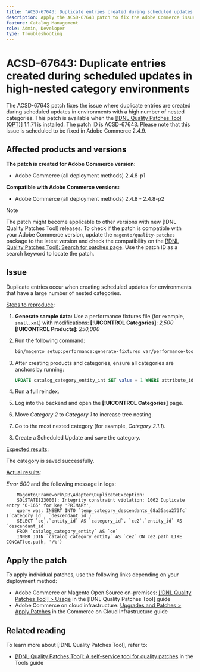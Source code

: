 ```yaml
---
title: "ACSD-67643: Duplicate entries created during scheduled updates in high-nested category environments"
description: Apply the ACSD-67643 patch to fix the Adobe Commerce issue where duplicate entries are created during scheduled updates in environments with a high number of nested categories.
feature: Catalog Management
role: Admin, Developer
type: Troubleshooting
---
```


# ACSD-67643: Duplicate entries created during scheduled updates in high-nested category environments

The ACSD-67643 patch fixes the issue where duplicate entries are created during scheduled updates in environments with a high number of nested categories. This patch is available when the [[!DNL Quality Patches Tool (QPT)]](/help/tools/quality-patches-tool/quality-patches-tool-to-self-serve-quality-patches.md) 1.1.71 is installed. The patch ID is ACSD-67643. Please note that this issue is scheduled to be fixed in Adobe Commerce 2.4.9.

## Affected products and versions

**The patch is created for Adobe Commerce version:**

* Adobe Commerce (all deployment methods) 2.4.8-p1

**Compatible with Adobe Commerce versions:**

* Adobe Commerce (all deployment methods) 2.4.8 - 2.4.8-p2

>[!NOTE]
>
>The patch might become applicable to other versions with new [!DNL Quality Patches Tool] releases. To check if the patch is compatible with your Adobe Commerce version, update the `magento/quality-patches` package to the latest version and check the compatibility on the [[!DNL Quality Patches Tool]: Search for patches page](https://experienceleague.adobe.com/tools/commerce-quality-patches/index.html). Use the patch ID as a search keyword to locate the patch.

## Issue

Duplicate entries occur when creating scheduled updates for environments that have a large number of nested categories.

<u>Steps to reproduce</u>:

1. **Generate sample data:**
    Use a performance fixtures file (for example, `small.xml`) with modifications:
        **[!UICONTROL Categories]**: *2,500*
        **[!UICONTROL Products]**: *250,000*

1. Run the following command:

    ```bash
    bin/magento setup:performance:generate-fixtures var/performance-toolkit/profiles/ce/small.xml
    ```

1. After creating products and categories, ensure all categories are anchors by running:

    ```sql
    UPDATE catalog_category_entity_int SET value = 1 WHERE attribute_id = (SELECT attribute_id FROM eav_attribute WHERE attribute_code = 'is_anchor');
    ```

1. Run a full reindex.
1. Log into the backend and open the **[!UICONTROL Categories]** page.
1. Move *Category 2* to *Category 1* to increase tree nesting.
1. Go to the most nested category (for example, *Category 2.1.1*).
1. Create a Scheduled Update and save the category.

<u>Expected results</u>:

The category is saved successfully.

<u>Actual results</u>:

*Error 500* and the following message in logs:

```
    Magento\Framework\DB\Adapter\DuplicateException:
    SQLSTATE[23000]: Integrity constraint violation: 1062 Duplicate entry '6-165' for key 'PRIMARY', 
    query was: INSERT INTO `temp_category_descendants_68a35aea273fc` (`category_id`, `descendant_id`)
    SELECT `ce`.`entity_id` AS `category_id`, `ce2`.`entity_id` AS `descendant_id`
    FROM `catalog_category_entity` AS `ce`
    INNER JOIN `catalog_category_entity` AS `ce2` ON ce2.path LIKE CONCAT(ce.path, '/%')
```

## Apply the patch

To apply individual patches, use the following links depending on your deployment method:

* Adobe Commerce or Magento Open Source on-premises: [[!DNL Quality Patches Tool] > Usage](/help/tools/quality-patches-tool/usage.md) in the [!DNL Quality Patches Tool] guide
* Adobe Commerce on cloud infrastructure: [Upgrades and Patches > Apply Patches](https://experienceleague.adobe.com/docs/commerce-cloud-service/user-guide/develop/upgrade/apply-patches.html) in the Commerce on Cloud Infrastructure guide

## Related reading

To learn more about [!DNL Quality Patches Tool], refer to:

* [[!DNL Quality Patches Tool]: A self-service tool for quality patches](/help/tools/quality-patches-tool/quality-patches-tool-to-self-serve-quality-patches.md) in the Tools guide
